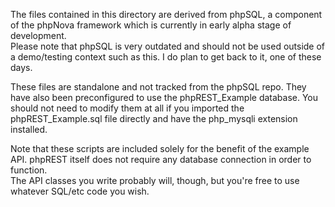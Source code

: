 The files contained in this directory are derived from phpSQL, a component of the phpNova framework which is currently in early alpha stage of development.  
Please note that phpSQL is very outdated and should not be used outside of a demo/testing context such as this.  I do plan to get back to it, one of these days.

These files are standalone and not tracked from the phpSQL repo.  They have also been preconfigured to use the phpREST_Example database.  You should not need 
to modify them at all if you imported the phpREST_Example.sql file directly and have the php_mysqli extension installed.

Note that these scripts are included solely for the benefit of the example API.  phpREST itself does not require any database connection in order to function.  
The API classes you write probably will, though, but you're free to use whatever SQL/etc code you wish.

